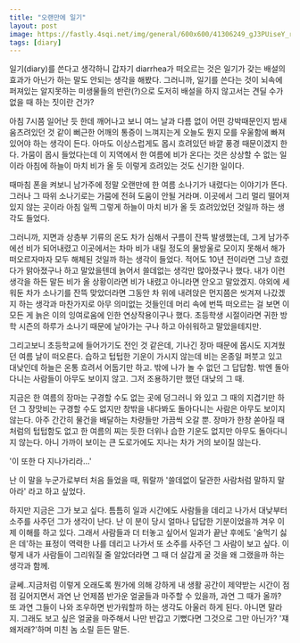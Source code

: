 ```yaml
---
title: "오랜만에 일기"
layout: post
image: https://fastly.4sqi.net/img/general/600x600/41306249_gJ3PUiseY_r0aN78W-48CNRKfeq92lFjoyLncdQwlHE.jpg
tags: [diary]
---
```


일기(diary)를 쓴다고 생각하니 갑자기 diarrhea가 떠오르는 것은 일기가 갖는 배설의 효과가 아닌가 하는 말도 안되는 생각을 해봤다. 그러니까, 일기를 쓴다는 것이 뇌속에 퍼져있는 알지못하는 미생물들의 반란(?)으로 도저히 배설을 하지 않고서는 견딜 수가 없을 때 하는 짓이란 건가?

아침 7시쯤 일어난 듯 한데 깨어나고 보니 여느 날과 다름 없이 어떤 강박때문인지 밤새 움츠려있던 것 같이 뻐근한 어깨의 통증이 느껴지는게 오늘도 뭔지 모를 우울함에 빠져있어야 하는 생각이 든다. 아마도 이상스럽게도 몹시 흐려있던 바깥 풍경 때문이겠지 한다. 가뭄이 몹시 들었다는데 이 지역에서 한 여름에 비가 온다는 것은 상상할 수 없는 일이라 아침에 하늘이 마치 비가 올 듯 이렇게 흐려있는 것도 신기한 일이다. 

때마침 폰을 켜보니 남가주에 정말 오랜만에 한 여름 소나기가 내렸다는 이야기가 뜬다. 그러나 그 따위 소나기로는 가뭄에 전혀 도움이 안될 거라며. 이곳에서 그리 멀리 떨어져있지 않는 곳이라 아침 일찍 그렇게 하늘이 마치 비가 올 듯 흐려있었던 것일까 하는 생각도 들었다. 

그러니까, 지면과 상층부 기류의 온도 차가 심해서 구름이 잔뜩 발생했는데, 그게 남가주에선 비가 되어내렸고 이곳에서는 차마 비가 내릴 정도의 물방울로 모이지 못해서 해가 떠오르자마자 모두 해체된 것일까 하는 생각이 들었다. 적어도 10년 전이라면 그냥 흐렸다가 맑아졌구나 하고 말았을텐데 늙어서 쓸데없는 생각만 많아졌구나 했다. 내가 이런 생각을 하든 말든 비가 올 상황이라면 비가 내렸고 아니라면 안오고 말았겠지. 야외에 세워둔 차가 소나기를 잔뜩 맞았더라면 그동안 차 위에 내려앉은 먼지쯤은 씻겨져 나갔겠지 하는 생각과 마찬가지로 아무 의미없는 것들인데 머리 속에 번뜩 떠오르는 걸 보면 이 모든 게 늙은 이의 잉여로움에 인한 연상작용이구나 했다. 초등학생 시절이라면 귀한 방학 시즌의 하루가 소나기 때문에 날아가는 구나 하고 아쉬워하고 말았을테지만.

그리고보니 초등학교에 들어가기도 전인 것 같은데, 기나긴 장마 때문에 몹시도 지겨웠던 여름 날이 떠오른다. 습하고 텁텁한 기운이 가시지 않는데 비는 온종일 퍼붓고 있고 대낮인데 하늘은 온통 흐려서 어둡기만 하고. 밖에 나가 놀 수 없던 그 답답함. 밖엔 돌아다니는 사람들이 아무도 보이지 않고. 그저 조용하기만 했던 대낮의 그 때.

지금은 한 여름의 장마는 구경할 수도 없는 곳에 덩그러니 와 있고 그 때의 지겹기만 하던 그 장맛비는 구경할 수도 없지만 창밖을 내다봐도 돌아다니는 사람은 아무도 보이지 않는다. 아주 간간히 물건을 배달하는 차량들만 가끔씩 오갈 뿐. 장마가 한창 쏟아질 때처럼의 텁텁함도 없고 한 여름의 찌는 듯한 더위나 습한 기운도 없지만 아무도 돌아다니지 않는다. 아니 가까이 보이는 큰 도로가에도 지나는 차가 거의 보이질 않는다.

'이 또한 다 지나가리라...'

난 이 말을 누군가로부터 처음 들었을 때, 뭐랄까 '쓸데없이 달관한 사람처럼 말하지 말아라' 라고 하고 싶었다. 

하지만 지금은 그가 보고 싶다. 틈틈히 일과 시간에도 사람들을 데리고 나가서 대낮부터 소주를 사주던 그가 생각이 난다. 난 이 분이 당시 얼마나 답답한 기분이었을까 겨우 이제 이해를 하고 있다. 그래서 사람들과 더 터놓고 싶어서 일과가 끝난 후에도 '술먹기 싫은 데'하는 표정이 역력한 나를 데리고 나가서 또 소주를 사주던 그 사람이 보고 싶다. 이렇게 내가 사람들이 그리워질 줄 알았더라면 그 때 더 살갑게 굴 것을 왜 그랬을까 하는 생각과 함께.

글쎄..지금처럼 이렇게 오래도록 뭔가에 의해 강하게 내 생활 공간이 제약받는 시간이 점점 길어지면서 과연 난 언제쯤 반가운 얼굴들과 마주할 수 있을까, 과연 그 때가 올까? 또 과연 그들이 나와 조우하면 반가워할까 하는 생각도 아울러 하게 된다. 아니면 말라지. 그래도 보고 싶은 얼굴을 마주해서 나만 반갑고 기뻤다면 그것으로 그만 아닌가? '쟤 왜저래?'하며 미친 놈 소릴 듣든 말든.

